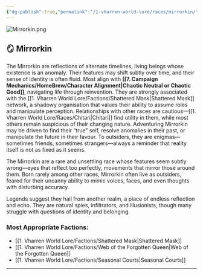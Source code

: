 ```yaml
---
{"dg-publish":true,"permalink":"/1-vharren-world-lore/races/mirrorkin/"}
---
```


![Mirrorkin.png](/img/user/z.%20Assets/Mirrorkin.png)
## 🪞 **Mirrorkin**

The Mirrorkin are reflections of alternate timelines, living beings whose existence is an anomaly. Their features may shift subtly over time, and their sense of identity is often fluid. Most align with **[[7. Campaign Mechanics/HomeBrew/Character Alignment\|Chaotic Neutral or Chaotic Good]]**, navigating life through reinvention. They are strongly associated with the [[1. Vharren World Lore/Factions/Shattered Mask\|Shattered Mask]] network, a shadowy organisation that values their ability to assume roles and manipulate perception. Relationships with other races are cautious—[[1. Vharren World Lore/Races/Chitari\|Chitari]] find utility in them, while most others remain suspicious of their changing nature. Adventuring Mirrorkin may be driven to find their “true” self, resolve anomalies in their past, or manipulate the future in their favour. To outsiders, they are enigmas—sometimes friends, sometimes strangers—always a reminder that reality itself is not as fixed as it seems.

The Mirrorkin are a rare and unsettling race whose features seem subtly wrong—eyes that reflect too perfectly, movements that mirror those around them. Born rarely among other races, Mirrorkin often live as outsiders, feared for their uncanny ability to mimic voices, faces, and even thoughts with disturbing accuracy.

Legends suggest they hail from another realm, a place of endless reflection and echo. They are natural spies, infiltrators, and illusionists, though many struggle with questions of identity and belonging.

### **Most Appropriate Factions:**
- [[1. Vharren World Lore/Factions/Shattered Mask\|Shattered Mask]]
- [[1. Vharren World Lore/Factions/Web of the Forgotten Queen\|Web of the Forgotten Queen]]
- [[1. Vharren World Lore/Factions/Seasonal Courts\|Seasonal Courts]]

---